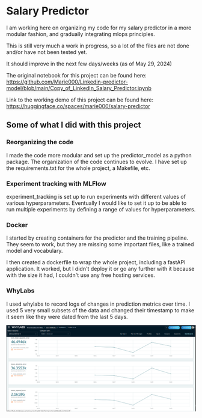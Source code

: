 # Salary Predictor

I am working here on organizing my code for my salary predictor in a more modular fashion, and gradually integrating mlops principles.

This is still very much a work in progress, so a lot of the files are not done and/or have not been tested yet. 

It should improve in the next few days/weeks (as of May 29, 2024)

The original notebook for this project can be found here:
https://github.com/Marie000/Linkedin-predictor-model/blob/main/Copy_of_LinkedIn_Salary_Predictor.ipynb

Link to the working demo of this project can be found here:
https://huggingface.co/spaces/marie000/salary-predictor

## Some of what I did with this project

### Reorganizing the code

I made the code more modular and set up the predictor_model as a python package.
The organization of the code continues to evolve. 
I have set up the requirements.txt for the whole project, a Makefile, etc.

### Experiment tracking with MLFlow

experiment_tracking is set up to run experiments with different values of various hyperparameters. 
Eventually I would like to set it up to be able to run multiple experiments by defining a range of values for hyperparameters. 

### Docker

I started by creating containers for the predictor and the training pipeline. They seem to work, but they are missing some important files, like a trained model and vocabulary. 

I then created a dockerfile to wrap the whole project, including a fastAPI application. It worked, but I didn't deploy it or go any further with it because with the size it had, I couldn't use any free hosting services. 

### WhyLabs

I used whylabs to record logs of changes in prediction metrics over time. I used 5 very small subsets of the data and changed their timestamp to make it seem like they were dated from the last 5 days. 

![whylabs results](/images/whylabs.png?raw=true "WhyLabs Demo Results")

